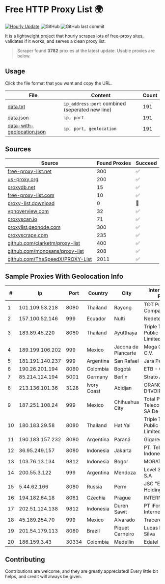 
# Free HTTP Proxy List 🌍

[![Hourly Update](https://github.com/mertguvencli/http-proxy-list/actions/workflows/main.yml/badge.svg?branch=main)](https://github.com/mertguvencli/http-proxy-list/actions/workflows/main.yml)
![GitHub](https://img.shields.io/github/license/mertguvencli/http-proxy-list)
![GitHub last commit](https://img.shields.io/github/last-commit/mertguvencli/http-proxy-list)

It is a lightweight project that hourly scrapes lots of free-proxy sites, validates if it works, and serves a clean proxy list.


> Scraper found **3782** proxies at the latest update. Usable proxies are below.

## Usage

Click the file format that you want and copy the URL.


|File|Content|Count|
|----|-------|-----|
|[data.txt](https://raw.githubusercontent.com/mertguvencli/http-proxy-list/main/proxy-list/data.txt)|`ip_address:port` combined (seperated new line)|191|
|[data.json](https://raw.githubusercontent.com/mertguvencli/http-proxy-list/main/proxy-list/data.json)|`ip, port`|191|
|[data-with-geolocation.json](https://raw.githubusercontent.com/mertguvencli/http-proxy-list/main/proxy-list/data-with-geolocation.json)|`ip, port, geolocation`|191|

## Sources

|Source|Found Proxies|Succeed|
|------|-------------|-------|
|[free-proxy-list.net](https://free-proxy-list.net)|300|✅|
|[us-proxy.org](https://www.us-proxy.org)|200|✅|
|[proxydb.net](http://proxydb.net)|15|✅|
|[free-proxy-list.com](https://free-proxy-list.com/?page=&port=&type%5B%5D=http&type%5B%5D=https&up_time=0&search=Search)|10|✅|
|[proxy-list.download](https://www.proxy-list.download/HTTP)|0|🚫|
|[vpnoverview.com](https://vpnoverview.com/privacy/anonymous-browsing/free-proxy-servers)|32|✅|
|[proxyscan.io](https://www.proxyscan.io)|71|✅|
|[proxylist.geonode.com](https://proxylist.geonode.com/api/proxy-list?limit=300&page=1&sort_by=lastChecked&sort_type=desc&protocols=http,https)|300|✅|
|[proxyscrape.com](https://api.proxyscrape.com/v2/?request=displayproxies&protocol=http&timeout=10000&country=all&ssl=all&anonymity=all)|235|✅|
|[github.com/clarketm/proxy-list](https://raw.githubusercontent.com/clarketm/proxy-list/master/proxy-list-raw.txt)|400|✅|
|[github.com/monosans/proxy-list](https://raw.githubusercontent.com/monosans/proxy-list/main/proxies/http.txt)|208|✅|
|[github.com/TheSpeedX/PROXY-List](https://raw.githubusercontent.com/TheSpeedX/PROXY-List/master/http.txt)|2011|✅|


## Sample Proxies With Geolocation Info

|#|Ip|Port|Country|City|Internet Service Provider|
|-|--|----|-------|----|-------------------------|
|1|101.109.53.218|8080|Thailand|Rayong|TOT Public Company Limited|
|2|157.100.52.146|999|Ecuador|Nulti|Nedetel S.A.|
|3|183.89.45.220|8080|Thailand|Ayutthaya|Triple T Broadband Public Company Limited|
|4|189.199.106.202|999|Mexico|Jacona de Plancarte|Mega Cable, S.A. de C.V.|
|5|181.191.140.237|999|Argentina|San Rafael|Jara Pedro Javier|
|6|190.26.201.194|8080|Colombia|Bogotá|ETB - Colombia|
|7|85.214.124.194|5001|Germany|Berlin|Strato AG|
|8|213.136.101.36|3128|Ivory Coast|Abidjan|ORANGE COTE D'IVOIRE|
|9|187.251.108.24|999|Mexico|Chihuahua City|Total Play Telecomunicaciones SA De CV|
|10|180.183.29.58|8080|Thailand|Hat Yai|Triple T Broadband Public Company Limited|
|11|190.183.157.232|8080|Argentina|Paraná|Gigared S.A.|
|12|36.95.249.157|8080|Indonesia|Jakarta|PT. Telekomunikasi Indonesia|
|13|103.76.13.134|9812|Indonesia|Bogor|MORATELINDO|
|14|200.55.3.122|999|Argentina|Mendoza|Level 3 Argentina S.A|
|15|5.44.62.166|8080|Russia|Perm|JSC "ER-Telecom Holding"|
|16|194.182.64.18|8081|Czechia|Prague|INTERNET CZ, a.s.|
|17|202.51.124.138|9812|Indonesia|Duren Sawit|PT iForte Global Internet|
|18|45.189.254.70|999|Mexico|Alvarado|Tracered SA De CV|
|19|201.54.179.113|8080|Brazil|Piquet Carneiro|Lucas De Souza Silva|
|20|186.159.3.43|30334|Colombia|Medellín|Edatel S.a. E.S.P|



## Contributing

Contributions are welcome, and they are greatly appreciated! Every
little bit helps, and credit will always be given.

